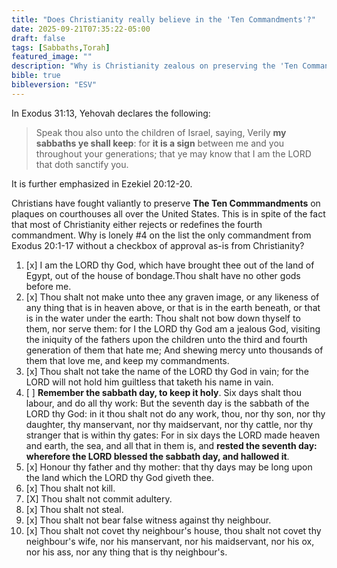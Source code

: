 ```yaml
---
title: "Does Christianity really believe in the 'Ten Commandments'?"
date: 2025-09-21T07:35:22-05:00
draft: false
tags: [Sabbaths,Torah]
featured_image: ""
description: "Why is Christianity zealous on preserving the 'Ten Commandments' even though it rejects the Sabbath commandment?"
bible: true
bibleversion: "ESV"
---
```

In Exodus 31:13, Yehovah declares the following:

> Speak thou also unto the children of Israel, saying, Verily **my sabbaths ye shall keep**: for **it is a sign** between me and you throughout your generations; that ye may know that I am the LORD that doth sanctify you.

It is further emphasized in Ezekiel 20:12-20.  

Christians have fought valiantly to preserve **The Ten Commmandments** on plaques on courthouses all over the United States. This is in spite of the fact that most of Christianity either rejects or redefines the fourth commandment. Why is lonely #4 on the list the only commandment from Exodus 20:1-17 without a checkbox of approval as-is from Christianity?  

1. [x] I am the LORD thy God, which have brought thee out of the land of Egypt, out of the house of bondage.Thou shalt have no other gods before me.
2. [x] Thou shalt not make unto thee any graven image, or any likeness of any thing that is in heaven above, or that is in the earth beneath, or that is in the water under the earth: Thou shalt not bow down thyself to them, nor serve them: for I the LORD thy God am a jealous God, visiting the iniquity of the fathers upon the children unto the third and fourth generation of them that hate me;
And shewing mercy unto thousands of them that love me, and keep my commandments.
3. [x] Thou shalt not take the name of the LORD thy God in vain; for the LORD will not hold him guiltless that taketh his name in vain.
4. [ ] **Remember the sabbath day, to keep it holy**.
Six days shalt thou labour, and do all thy work:
But the seventh day is the sabbath of the LORD thy God: in it thou shalt not do any work, thou, nor thy son, nor thy daughter, thy manservant, nor thy maidservant, nor thy cattle, nor thy stranger that is within thy gates:
For in six days the LORD made heaven and earth, the sea, and all that in them is, and **rested the seventh day: wherefore the LORD blessed the sabbath day, and hallowed it**.
5. [x] Honour thy father and thy mother: that thy days may be long upon the land which the LORD thy God giveth thee.
6. [x] Thou shalt not kill.
7. [X] Thou shalt not commit adultery.
8. [x] Thou shalt not steal.
9. [x] Thou shalt not bear false witness against thy neighbour.
10. [x] Thou shalt not covet thy neighbour's house, thou shalt not covet thy neighbour's wife, nor his manservant, nor his maidservant, nor his ox, nor his ass, nor any thing that is thy neighbour's.
